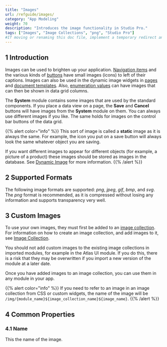 ```yaml
---
title: "Images"
url: /refguide/images/
category: "App Modeling"
weight: 70
description: "Introduces the image functionality in Studio Pro."
tags: ["Images", "Image Collections", "png", "Studio Pro"]
#If moving or renaming this doc file, implement a temporary redirect and let the respective team know they should update the URL in the product. See Mapping to Products for more details.
---
```


## 1 Introduction

Images can be used to brighten up your application. [Navigation items](/refguide/navigation-tree/) and the various kinds of [buttons](/refguide/button-widgets/) have small images (icons) to left of their captions. Images can also be used in the dynamic image widgets in [pages](/refguide/pages/) and [document templates](/refguide/document-templates/). Also, [enumeration values](/refguide/enumerations/#enum-value-properties) can have images that can then be shown in data grid columns.

The **System** module contains some images that are used by the standard components. If you place a data view on a page, the **Save** and **Cancel** buttons will have images from the **System** module on them. You can always use different images if you like. The same holds for images on the control bar buttons of the data grid.

{{% alert color="info" %}}
This sort of image is called a **static** image as it is always the same. For example, the icon you put on a save button will always look the same whatever object you are saving.

If you want different images to appear for different objects (for example, a picture of a product) these images should be stored as images in the database. See [Dynamic Image](/refguide/image-viewer/) for more information.
{{% /alert %}}

## 2 Supported Formats

The following image formats are supported: *png*, *jpeg*, *gif*, *bmp*, and *svg*. The *png* format is recommended, as it is compressed without losing any information and supports transparency very well.

## 3 Custom Images

To use your own images, they must first be added to an [image collection](/refguide/image-collection/). For information on how to create an image collection, and add images to it, see [Image Collection](/refguide/image-collection/).

You should not add custom images to the existing image collections in imported modules, for example in the Atlas UI module. If you do this, there is a risk that they may be overwritten if you import a new version of the module at a later date.

Once you have added images to an image collection, you can use them in any module in your app.

{{% alert color="info" %}}
If you need to refer to an image in an image collection from CSS or custom widgets, the name of the image will be `/img/{module_name}${image_collection_name}${image_name}`.
{{% /alert %}}

## 4 Common Properties

### 4.1 Name

This the name of the image.
